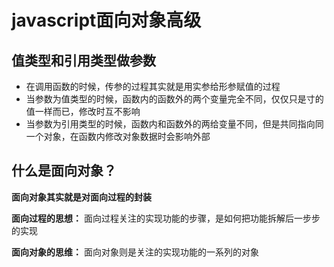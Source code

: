 # javascript面向对象高级

## 值类型和引用类型做参数

- 在调用函数的时候，传参的过程其实就是用实参给形参赋值的过程
- 当参数为值类型的时候，函数内的函数外的两个变量完全不同，仅仅只是寸的值一样而已，修改时互不影响
- 当参数为引用类型的时候，函数内和函数外的两给变量不同，但是共同指向同一个对象，在函数内修改对象数据时会影响外部



## 什么是面向对象？

**面向对象其实就是对面向过程的封装**

**面向过程的思想：** 面向过程关注的实现功能的步骤，是如何把功能拆解后一步步的实现

**面向对象的思维：** 面向对象则是关注的实现功能的一系列的对象